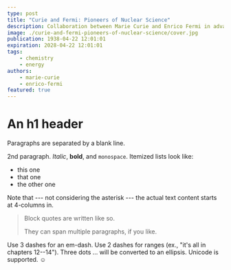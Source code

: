 ```yaml
---
type: post
title: "Curie and Fermi: Pioneers of Nuclear Science"
description: Collaboration between Marie Curie and Enrico Fermi in advancing nuclear science.
image: ./curie-and-fermi-pioneers-of-nuclear-science/cover.jpg
publication: 1938-04-22 12:01:01
expiration: 2028-04-22 12:01:01
tags: 
    - chemistry
    - energy
authors: 
    - marie-curie
    - enrico-fermi
featured: true
---
```




# An h1 header

Paragraphs are separated by a blank line.

2nd paragraph. *Italic*, **bold**, and `monospace`. Itemized lists
look like:

  * this one
  * that one
  * the other one

Note that --- not considering the asterisk --- the actual text
content starts at 4-columns in.

> Block quotes are
> written like so.
>
> They can span multiple paragraphs,
> if you like.

Use 3 dashes for an em-dash. Use 2 dashes for ranges (ex., "it's all
in chapters 12--14"). Three dots ... will be converted to an ellipsis.
Unicode is supported. ☺
